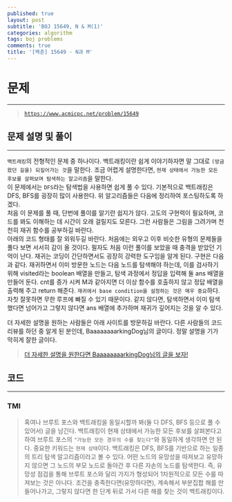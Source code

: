 ```yaml
---
published: true
layout: post
subtitle: 'BOJ 15649, N & M(1)'
categories: algorithm
tags: boj problems
comments: true
title: '[백준] 15649 - N과 M'
---
```

# **문제**
---
> [`https://www.acmicpc.net/problem/15649`](https://www.acmicpc.net/problem/15649)

## **문제 설명 및 풀이**
---
`백트래킹`의 전형적인 문제 중 하나이다. 백트래킹이란 쉽게 이야기하자면 말 그대로 `(방금 왔던 길을) 되짚어가는 것`을 말한다. 조금 어렵게 설명한다면, `현재 상태에서 가능한 모든 후보를 살펴보며 탐색하는 알고리즘`을 말한다.  
이 문제에서는 `DFS`라는 탐색법을 사용하면 쉽게 풀 수 있다. 기본적으로 백트래킹은 DFS, BFS를 굉장히 많이 사용한다. 위 알고리즘들은 다음에 정리하여 포스팅하도록 하겠다.  
처음 이 문제를 풀 때, 단번에 풀이를 알기란 쉽지가 않다. 고도의 구현력이 필요하며, 코드를 봐도 이해하는 데 시간이 오래 걸릴지도 모른다. 그런 사람들은 그림을 그려가며 천천히 재귀 함수를 공부하길 바란다.  
아래의 코드 형태를 잘 외워두길 바란다. 처음에는 외우고 이후 비슷한 유형의 문제들을 풀다 보면 서서히 감이 올 것이다. 필자도 처음 이런 풀이를 보았을 때 충격을 받았던 기억이 난다. 재귀는 코딩이 간단하면서도 굉장히 강력한 도구임을 알게 된다.
구현은 다음과 같다. 재귀하면서 이미 방문한 노드는 다음 노드를 탐색해야 하는데, 이를 검사하기 위해 visited라는 boolean 배열을 만들고, 탐색 과정에서 정답을 입력해 둘 ans 배열을 만들어 둔다. cnt를 증가 시켜 M과 같아지면 더 이상 함수를 호출하지 않고 정답 배열을 출력해 주고 return 해준다. `재귀에서 base condition을 설정하는 것은 매우 중요`하다. 자칫 잘못하면 무한 루프에 빠질 수 있기 때문이다. 같지 않다면, 탐색하면서 이미 탐색했다면 넘어가고 그렇지 않다면 ans 배열에 추가하며 재귀가 깊어지는 것을 알 수 있다.  

더 자세한 설명을 원하는 사람들은 아래 사이트를 방문하길 바란다. 다른 사람들의 코드 리뷰를 하던 중 알게 된 분인데, BaaaaaaaarkingDog님의 글이다. 정말 설명을 기가 막히게 잘한 글이다.
> [더 자세한 설명을 원한다면 BaaaaaaaarkingDog님의 글을 보자!](https://blog.encrypted.gg/945)

## **코드**
---
<script src="https://gist.github.com/sundongkim-dev/88b7235cb52cae3097e56b9356497012.js"></script>

### TMI
> 혹여나 브루트 포스와 백트래킹을 동일시할까 봐(둘 다 DFS, BFS 등으로 풀 수 있어서) 글을 남긴다. 백트래킹이 현재 상태에서 가능한 모든 후보를 살펴본다고 하여 브루트 포스의 `"가능한 모든 경우의 수를 찾는다"`와 동일하게 생각하면 안 된다. 중요한 키워드는 `현재 상태`이다. 백트래킹은 DFS, BFS를 기반으로 하는 일종의 트리 탐색 알고리즘이라고 볼 수 있다. 어떤 노드의 유망성을 따져보고 유망하지 않으면 그 노드의 부모 노드로 돌아간 후 다른 자손의 노드를 탐색한다. 즉, 유망성 점검을 통해 브루트 포스와 달리 가지가 형성되어 1차원적으로 모든 수를 따져보는 것은 아니다. 조건을 충족한다면(유망하다면), 계속해서 부분집합 해를 만들어나가고, 그렇지 않다면 한 단계 뒤로 가서 다른 해를 찾는 것이 백트래킹이다.
